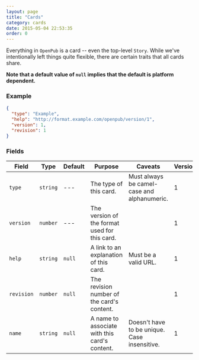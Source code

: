```yaml
---
layout: page
title: "Cards"
category: cards
date: 2015-05-04 22:53:35
order: 0
---
```


Everything in `OpenPub` is a card -- even the top-level `Story`. While we've intentionally left things quite flexible, there are certain traits that all cards share.

**Note that a default value of `null` implies that the default is platform dependent.**

### Example

````json
{
  "type": "Example",
  "help": "http://format.example.com/openpub/version/1",
  "version": 1,
  "revision": 1
}
````

### Fields

| Field | Type | Default | Purpose | Caveats | Version |
| ----- | ---- | ------- | ------- | ------- | ------- |
| `type`  | `string` | --- | The type of this card. | Must always be camel-case and alphanumeric. | 1 |
| `version` | `number` | --- | The version of the format used for this card. || 1 |
| `help` | `string` | `null` | A link to an explanation of this card. | Must be a valid URL. | 1 |
| `revision` | `number` | `null` | The revision number of the card's content. || 1 |
| `name` | `string` | `null` | A name to associate with this card's content. | Doesn't have to be unique. Case insensitive. | 1 |
